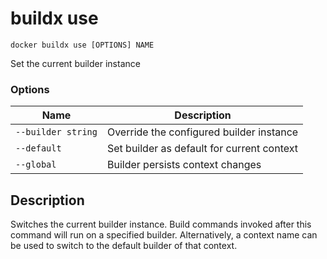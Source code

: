 # buildx use

```
docker buildx use [OPTIONS] NAME
```

<!---MARKER_GEN_START-->
Set the current builder instance

### Options

| Name | Description |
| --- | --- |
| `--builder string` | Override the configured builder instance |
| `--default` | Set builder as default for current context |
| `--global` | Builder persists context changes |


<!---MARKER_GEN_END-->

## Description

Switches the current builder instance. Build commands invoked after this command
will run on a specified builder. Alternatively, a context name can be used to
switch to the default builder of that context.
